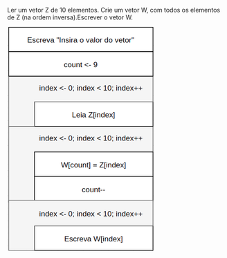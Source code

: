 Ler um vetor Z de 10 elementos. Crie um vetor W, com todos os
elementos de Z (na ordem inversa).Escrever o vetor W.

![](https://github.com/Yxav/proglogic/blob/master/exercicios-vetor/7/7.png)

